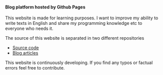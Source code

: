 <!---
<title>Blog platform hosted by Github Pages</title>
<description>This website is made for learning purposes. It's my opportunity to show what I've learned and an opportunity for you to learn from me.</description>
<name>Introduction</name>
<group>home</group>
<priority>1</priority>
--->
#### Blog platform hosted by Github Pages

This website is made for learning purposes. I want to improve my ability to write texts in English and share my programming knowledge etc to everyone who needs it.

The source of this website is separated in two different repositories
* [Source code](https://github.com/tsa-dom/gh-pages)
* [Blog articles](https://github.com/tsa-dom/contents)

This website is continuously developing. If you find any typos or factual errors feel free to contribute.